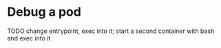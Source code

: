 Debug a pod
===========

TODO change entrypoint, exec into it; start a second container with bash and exec into it
